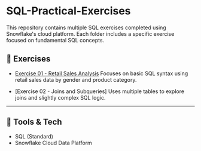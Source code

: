 # SQL-Practical-Exercises

This repository contains multiple SQL exercises completed using Snowflake's cloud platform. Each folder includes a specific exercise focused on fundamental SQL concepts.


## 📂 Exercises

- [Exercise 01 - Retail Sales Analysis]([retail_sales_dataset.csv](https://github.com/Tiyani-Baloyi-Analyst/SQL-Practical-Exercises/blob/main/Exercise%2001/retail_sales_dataset.csv))
  Focuses on basic SQL syntax using retail sales data by gender and product category.

- [Exercise 02 - Joins and Subqueries]
  Uses multiple tables to explore joins and slightly complex SQL logic.

---

## 📌 Tools & Tech

- SQL (Standard)
- Snowflake Cloud Data Platform

